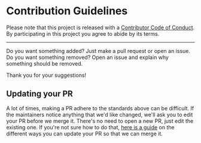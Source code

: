 # Contribution Guidelines

Please note that this project is released with a
[Contributor Code of Conduct](code-of-conduct.md). By participating in this
project you agree to abide by its terms.

---

Do you want something added? Just make a pull request or open an issue.
Do you want something removed? Open an issue and explain why something should be removed.

Thank you for your suggestions!


## Updating your PR

A lot of times, making a PR adhere to the standards above can be difficult.
If the maintainers notice anything that we'd like changed, we'll ask you to
edit your PR before we merge it. There's no need to open a new PR, just edit
the existing one. If you're not sure how to do that,
[here is a guide](https://github.com/RichardLitt/knowledge/blob/master/github/amending-a-commit-guide.md)
on the different ways you can update your PR so that we can merge it.
